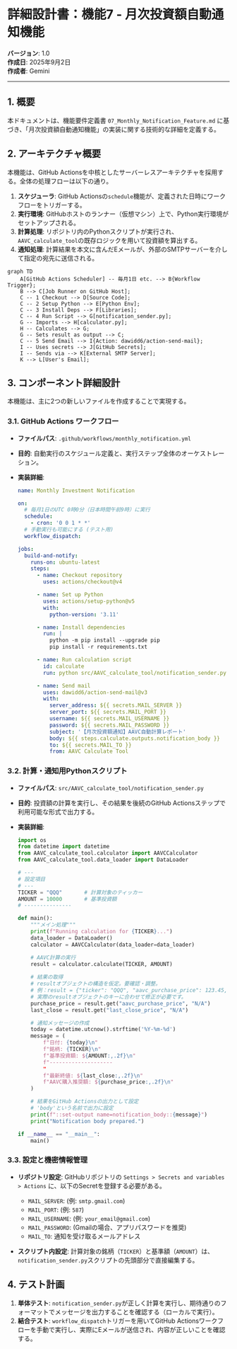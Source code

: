 # 詳細設計書：機能7 - 月次投資額自動通知機能

**バージョン**: 1.0  
**作成日**: 2025年9月2日  
**作成者**: Gemini

---

## 1. 概要

本ドキュメントは、機能要件定義書 `07_Monthly_Notification_Feature.md` に基づき、「月次投資額自動通知機能」の実装に関する技術的な詳細を定義する。

## 2. アーキテクチャ概要

本機能は、GitHub Actionsを中核としたサーバーレスアーキテクチャを採用する。全体の処理フローは以下の通り。

1.  **スケジューラ**: GitHub Actionsの`schedule`機能が、定義された日時にワークフローをトリガーする。
2.  **実行環境**: GitHubホストのランナー（仮想マシン）上で、Python実行環境がセットアップされる。
3.  **計算処理**: リポジトリ内のPythonスクリプトが実行され、`AAVC_calculate_tool`の既存ロジックを用いて投資額を算出する。
4.  **通知処理**: 計算結果を本文に含んだEメールが、外部のSMTPサーバーを介して指定の宛先に送信される。

```mermaid
graph TD
    A[GitHub Actions Scheduler] -- 毎月1日 etc. --> B{Workflow Trigger};
    B --> C[Job Runner on GitHub Host];
    C -- 1 Checkout --> D[Source Code];
    C -- 2 Setup Python --> E[Python Env];
    C -- 3 Install Deps --> F[Libraries];
    C -- 4 Run Script --> G[notification_sender.py];
    G -- Imports --> H[calculator.py];
    H -- Calculates --> G;
    G -- Sets result as output --> C;
    C -- 5 Send Email --> I{Action: dawidd6/action-send-mail};
    I -- Uses secrets --> J[GitHub Secrets];
    I -- Sends via --> K[External SMTP Server];
    K --> L[User's Email];
```

## 3. コンポーネント詳細設計

本機能は、主に2つの新しいファイルを作成することで実現する。

### 3.1. GitHub Actions ワークフロー

-   **ファイルパス**: `.github/workflows/monthly_notification.yml`
-   **目的**: 自動実行のスケジュール定義と、実行ステップ全体のオーケストレーション。
-   **実装詳細**:

    ```yaml
    name: Monthly Investment Notification

    on:
      # 毎月1日のUTC 0時0分（日本時間午前9時）に実行
      schedule:
        - cron: '0 0 1 * *'
      # 手動実行も可能にする (テスト用)
      workflow_dispatch:

    jobs:
      build-and-notify:
        runs-on: ubuntu-latest
        steps:
          - name: Checkout repository
            uses: actions/checkout@v4

          - name: Set up Python
            uses: actions/setup-python@v5
            with:
              python-version: '3.11'

          - name: Install dependencies
            run: |
              python -m pip install --upgrade pip
              pip install -r requirements.txt

          - name: Run calculation script
            id: calculate
            run: python src/AAVC_calculate_tool/notification_sender.py

          - name: Send mail
            uses: dawidd6/action-send-mail@v3
            with:
              server_address: ${{ secrets.MAIL_SERVER }}
              server_port: ${{ secrets.MAIL_PORT }}
              username: ${{ secrets.MAIL_USERNAME }}
              password: ${{ secrets.MAIL_PASSWORD }}
              subject: '【月次投資額通知】AAVC自動計算レポート'
              body: ${{ steps.calculate.outputs.notification_body }}
              to: ${{ secrets.MAIL_TO }}
              from: AAVC Calculate Tool
    ```

### 3.2. 計算・通知用Pythonスクリプト

-   **ファイルパス**: `src/AAVC_calculate_tool/notification_sender.py`
-   **目的**: 投資額の計算を実行し、その結果を後続のGitHub Actionsステップで利用可能な形式で出力する。
-   **実装詳細**:

    ```python
    import os
    from datetime import datetime
    from AAVC_calculate_tool.calculator import AAVCCalculator
    from AAVC_calculate_tool.data_loader import DataLoader

    # ---
    # 設定項目
    # ---
    TICKER = "QQQ"       # 計算対象のティッカー
    AMOUNT = 10000       # 基準投資額
    # ---------------

    def main():
        """メイン処理"""
        print(f"Running calculation for {TICKER}...")
        data_loader = DataLoader()
        calculator = AAVCCalculator(data_loader=data_loader)

        # AAVC計算の実行
        result = calculator.calculate(TICKER, AMOUNT)
        
        # 結果の取得
        # resultオブジェクトの構造を仮定。要確認・調整。
        # 例：result = {"ticker": "QQQ", "aavc_purchase_price": 123.45, ...}
        # 実際のresultオブジェクトのキーに合わせて修正が必要です。
        purchase_price = result.get("aavc_purchase_price", "N/A")
        last_close = result.get("last_close_price", "N/A")

        # 通知メッセージの作成
        today = datetime.utcnow().strftime('%Y-%m-%d')
        message = (
            f"日付: {today}\n"
            f"銘柄: {TICKER}\n"
            f"基準投資額: ${AMOUNT:,.2f}\n"
            f"--------------------
            "
            f"最新終値: ${last_close:,.2f}\n"
            f"AAVC購入推奨額: ${purchase_price:,.2f}\n"
        )

        # 結果をGitHub Actionsの出力として設定
        # 'body'という名前で出力に設定
        print(f"::set-output name=notification_body::{message}")
        print("Notification body prepared.")

    if __name__ == "__main__":
        main()

    ```

### 3.3. 設定と機密情報管理

-   **リポジトリ設定**: GitHubリポジトリの `Settings > Secrets and variables > Actions` に、以下のSecretを登録する必要がある。
    -   `MAIL_SERVER`: (例: `smtp.gmail.com`)
    -   `MAIL_PORT`: (例: `587`)
    -   `MAIL_USERNAME`: (例: `your_email@gmail.com`)
    -   `MAIL_PASSWORD`: (Gmailの場合、アプリパスワードを推奨)
    -   `MAIL_TO`: 通知を受け取るメールアドレス

-   **スクリプト内設定**: 計算対象の銘柄（`TICKER`）と基準額（`AMOUNT`）は、`notification_sender.py`スクリプトの先頭部分で直接編集する。

## 4. テスト計画

1.  **単体テスト**: `notification_sender.py`が正しく計算を実行し、期待通りのフォーマットでメッセージを出力することを確認する（ローカルで実行）。
2.  **結合テスト**: `workflow_dispatch`トリガーを用いてGitHub Actionsワークフローを手動で実行し、実際にEメールが送信され、内容が正しいことを確認する。

